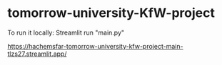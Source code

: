 # tomorrow-university-KfW-project
To run it locally: Streamlit run "main.py"

https://hachemsfar-tomorrow-university-kfw-project-main-tlzs27.streamlit.app/

